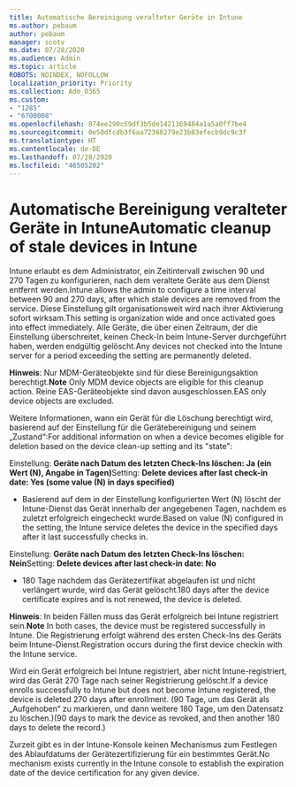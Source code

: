```yaml
---
title: Automatische Bereinigung veralteter Geräte in Intune
ms.author: pebaum
author: pebaum
manager: scotv
ms.date: 07/28/2020
ms.audience: Admin
ms.topic: article
ROBOTS: NOINDEX, NOFOLLOW
localization_priority: Priority
ms.collection: Adm_O365
ms.custom:
- "1285"
- "6700008"
ms.openlocfilehash: 874ee290c59df3b5de1421369484a1a5a0ff7be4
ms.sourcegitcommit: 0e50dfcdb3f6aa72368279e23b83efecb9dc9c3f
ms.translationtype: HT
ms.contentlocale: de-DE
ms.lasthandoff: 07/28/2020
ms.locfileid: "46505202"
---
```

# <a name="automatic-cleanup-of-stale-devices-in-intune"></a><span data-ttu-id="fecb1-102">Automatische Bereinigung veralteter Geräte in Intune</span><span class="sxs-lookup"><span data-stu-id="fecb1-102">Automatic cleanup of stale devices in Intune</span></span>

<span data-ttu-id="fecb1-103">Intune erlaubt es dem Administrator, ein Zeitintervall zwischen 90 und 270 Tagen zu konfigurieren, nach dem veraltete Geräte aus dem Dienst entfernt werden.</span><span class="sxs-lookup"><span data-stu-id="fecb1-103">Intune allows the admin to configure a time interval between 90 and 270 days, after which stale devices are removed from the service.</span></span> <span data-ttu-id="fecb1-104">Diese Einstellung gilt organisationsweit wird nach ihrer Aktivierung sofort wirksam.</span><span class="sxs-lookup"><span data-stu-id="fecb1-104">This setting is organization wide and once activated goes into effect immediately.</span></span> <span data-ttu-id="fecb1-105">Alle Geräte, die über einen Zeitraum, der die Einstellung überschreitet, keinen Check-In beim Intune-Server durchgeführt haben, werden endgültig gelöscht.</span><span class="sxs-lookup"><span data-stu-id="fecb1-105">Any devices not checked into the Intune server for a period exceeding the setting are permanently deleted.</span></span>

<span data-ttu-id="fecb1-106">**Hinweis**: Nur MDM-Geräteobjekte sind für diese Bereinigungsaktion berechtigt.</span><span class="sxs-lookup"><span data-stu-id="fecb1-106">**Note** Only MDM device objects are eligible for this cleanup action.</span></span> <span data-ttu-id="fecb1-107">Reine EAS-Geräteobjekte sind davon ausgeschlossen.</span><span class="sxs-lookup"><span data-stu-id="fecb1-107">EAS only device objects are excluded.</span></span>

<span data-ttu-id="fecb1-108">Weitere Informationen, wann ein Gerät für die Löschung berechtigt wird, basierend auf der Einstellung für die Gerätebereinigung und seinem „Zustand“:</span><span class="sxs-lookup"><span data-stu-id="fecb1-108">For additional information on when a device becomes eligible for deletion based on the device clean-up setting and its "state":</span></span>

<span data-ttu-id="fecb1-109">Einstellung: **Geräte nach Datum des letzten Check-Ins löschen: Ja (ein Wert (N), Angabe in Tagen)**</span><span class="sxs-lookup"><span data-stu-id="fecb1-109">Setting: **Delete devices after last check-in date: Yes (some value (N) in days specified)**</span></span>

- <span data-ttu-id="fecb1-110">Basierend auf dem in der Einstellung konfigurierten Wert (N) löscht der Intune-Dienst das Gerät innerhalb der angegebenen Tagen, nachdem es zuletzt erfolgreich eingecheckt wurde.</span><span class="sxs-lookup"><span data-stu-id="fecb1-110">Based on value (N) configured in the setting, the Intune service deletes the device in the specified days after it last successfully checks in.</span></span>

<span data-ttu-id="fecb1-111">Einstellung: **Geräte nach Datum des letzten Check-Ins löschen: Nein**</span><span class="sxs-lookup"><span data-stu-id="fecb1-111">Setting:  **Delete devices after last check-in date: No**</span></span>

- <span data-ttu-id="fecb1-112">180 Tage nachdem das Gerätezertifikat abgelaufen ist und nicht verlängert wurde, wird das Gerät gelöscht.</span><span class="sxs-lookup"><span data-stu-id="fecb1-112">180 days after the device certificate expires and is not renewed, the device is deleted.</span></span>

<span data-ttu-id="fecb1-113">**Hinweis**: In beiden Fällen muss das Gerät erfolgreich bei Intune registriert sein.</span><span class="sxs-lookup"><span data-stu-id="fecb1-113">**Note** In both cases, the device must be registered successfully in Intune.</span></span> <span data-ttu-id="fecb1-114">Die Registrierung erfolgt während des ersten Check-Ins des Geräts beim Intune-Dienst.</span><span class="sxs-lookup"><span data-stu-id="fecb1-114">Registration occurs during the first device checkin with the Intune service.</span></span>

<span data-ttu-id="fecb1-115">Wird ein Gerät erfolgreich bei Intune registriert, aber nicht Intune-registriert, wird das Gerät 270 Tage nach seiner Registrierung gelöscht.</span><span class="sxs-lookup"><span data-stu-id="fecb1-115">If a device enrolls successfully to Intune but does not become Intune registered, the device is deleted 270 days after enrollment.</span></span> <span data-ttu-id="fecb1-116">(90 Tage, um das Gerät als „Aufgehoben“ zu markieren, und dann weitere 180 Tage, um den Datensatz zu löschen.)</span><span class="sxs-lookup"><span data-stu-id="fecb1-116">(90 days to mark the device as revoked, and then another 180 days to delete the record.)</span></span>

<span data-ttu-id="fecb1-117">Zurzeit gibt es in der Intune-Konsole keinen Mechanismus zum Festlegen des Ablaufdatums der Gerätezertifizierung für ein bestimmtes Gerät.</span><span class="sxs-lookup"><span data-stu-id="fecb1-117">No mechanism exists currently in the Intune console to establish the expiration date of the device certification for any given device.</span></span>